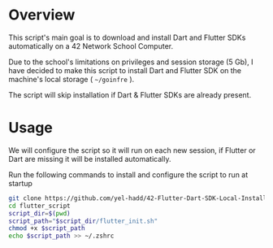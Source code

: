 # Overview
This script's main goal is to download and install Dart and Flutter SDKs automatically on a 42 Network School Computer.

Due to the school's limitations on privileges and session storage (5 Gb), I have decided to make this script to install Dart and Flutter SDK on the machine's local storage ( ```~/goinfre``` ).

The script will skip installation if Dart & Flutter SDKs are already present.

# Usage
We will configure the script so it will run on each new session, if Flutter or Dart are missing it will be installed automatically.

Run the following commands to install and configure the script to run at startup

```bash
git clone https://github.com/yel-hadd/42-Flutter-Dart-SDK-Local-Install.git flutter_script
cd flutter_script
script_dir=$(pwd)
script_path="$script_dir/flutter_init.sh"
chmod +x $script_path
echo $script_path >> ~/.zshrc
```